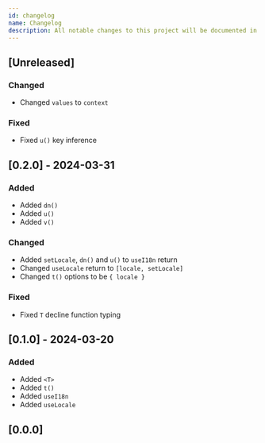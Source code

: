 ```yaml
---
id: changelog
name: Changelog
description: All notable changes to this project will be documented in this file.
---
```


## [Unreleased]

### Changed

- Changed `values` to `context`

### Fixed

- Fixed `u()` key inference

## [0.2.0] - 2024-03-31

### Added

- Added `dn()`
- Added `u()`
- Added `v()`

### Changed

- Added `setLocale`, `dn()` and `u()` to `useI18n` return
- Changed `useLocale` return to `[locale, setLocale]`
- Changed `t()` options to be `{ locale }`

### Fixed

- Fixed `T` decline function typing

## [0.1.0] - 2024-03-20

### Added

- Added `<T>`
- Added `t()`
- Added `useI18n`
- Added `useLocale`

## [0.0.0]
